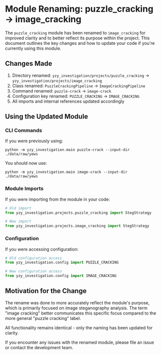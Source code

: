 # Module Renaming: puzzle_cracking → image_cracking

The `puzzle_cracking` module has been renamed to `image_cracking` for improved clarity and to better reflect its purpose within the project. This document outlines the key changes and how to update your code if you're currently using this module.

## Changes Made

1. Directory renamed: `yzy_investigation/projects/puzzle_cracking` → `yzy_investigation/projects/image_cracking`
2. Class renamed: `PuzzleCrackingPipeline` → `ImageCrackingPipeline`
3. Command renamed: `puzzle-crack` → `image-crack`
4. Configuration key renamed: `PUZZLE_CRACKING` → `IMAGE_CRACKING`
5. All imports and internal references updated accordingly

## Using the Updated Module

### CLI Commands

If you were previously using:
```
python -m yzy_investigation.main puzzle-crack --input-dir ./data/raw/yews
```

You should now use:
```
python -m yzy_investigation.main image-crack --input-dir ./data/raw/yews
```

### Module Imports

If you were importing from the module in your code:

```python
# Old import
from yzy_investigation.projects.puzzle_cracking import StegStrategy

# New import
from yzy_investigation.projects.image_cracking import StegStrategy
```

### Configuration

If you were accessing configuration:

```python
# Old configuration access
from yzy_investigation.config import PUZZLE_CRACKING

# New configuration access
from yzy_investigation.config import IMAGE_CRACKING
```

## Motivation for the Change

The rename was done to more accurately reflect the module's purpose, which is primarily focused on image steganography analysis. The term "image cracking" better communicates this specific focus compared to the more general "puzzle cracking" label.

All functionality remains identical - only the naming has been updated for clarity.

If you encounter any issues with the renamed module, please file an issue or contact the development team. 